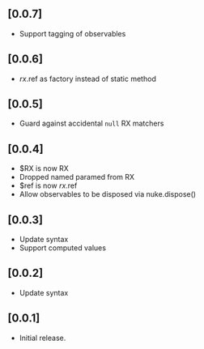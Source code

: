 ## [0.0.7]
* Support tagging of observables

## [0.0.6]
* $rx.$ref as factory instead of static method

## [0.0.5]
* Guard against accidental `null` RX matchers

## [0.0.4]

* $RX is now RX
* Dropped named paramed from RX
* $ref is now $rx.$ref
* Allow observables to be disposed via nuke.dispose()

## [0.0.3]

* Update syntax
* Support computed values

## [0.0.2]

* Update syntax

## [0.0.1]

* Initial release.
